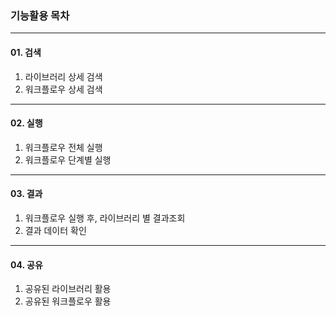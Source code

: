### 기능활용 목차



------

#### 01. 검색

1. 라이브러리 상세 검색
2. 워크플로우 상세 검색



------

#### 02. 실행

1. 워크플로우 전체 실행
2. 워크플로우 단계별 실행



------

#### 03. 결과

1. 워크플로우 실행 후, 라이브러리 별 결과조회
2. 결과 데이터 확인



------

#### 04. 공유

1. 공유된 라이브러리 활용
2. 공유된 워크플로우 활용

